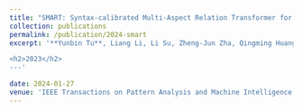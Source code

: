 ```yaml
---
title: "SMART: Syntax-calibrated Multi-Aspect Relation Transformer for Change Captioning"
collection: publications
permalink: /publication/2024-smart
excerpt: '**Yunbin Tu**, Liang Li, Li Su, Zheng-Jun Zha, Qingming Huang.

<h2>2023</h2>
---'

date: 2024-01-27
venue: 'IEEE Transactions on Pattern Analysis and Machine Intelligence  (TPAMI, Impact Factor:23.6), Accepted'
---
```

